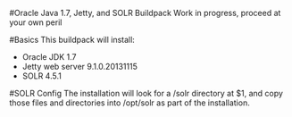 #Oracle Java 1.7, Jetty, and SOLR Buildpack
Work in progress, proceed at your own peril

#Basics
This buildpack will install:
* Oracle JDK 1.7
* Jetty web server 9.1.0.20131115
* SOLR 4.5.1

#SOLR Config
The installation will look for a /solr directory at $1, and copy those files and directories into /opt/solr as part of the installation.